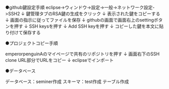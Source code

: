 ●github鍵設定手順
eclipse->ウィンドウ->設定->一般->ネットワーク設定->SSH2
↓
鍵管理タブのRSA鍵の生成をクリック
↓
表示された鍵をコピーする
↓
画面の指示に従ってファイルを保存
↓
githubの画面で画面右上のsettingボタンを押す
↓
SSH keysを押す
↓
Add SSH keyを押す
↓
コピーした鍵を本文に貼り付けて保存する

●プロジェクトコピー手順

emperorpenguinAのマイページで共有のリポジトリを押す
↓
画面右下のSSH clone URL部分でURLをコピー
↓
eclipseでインポート


●データベース

データベース：seminer作成
スキーマ：test作成
テーブル作成


